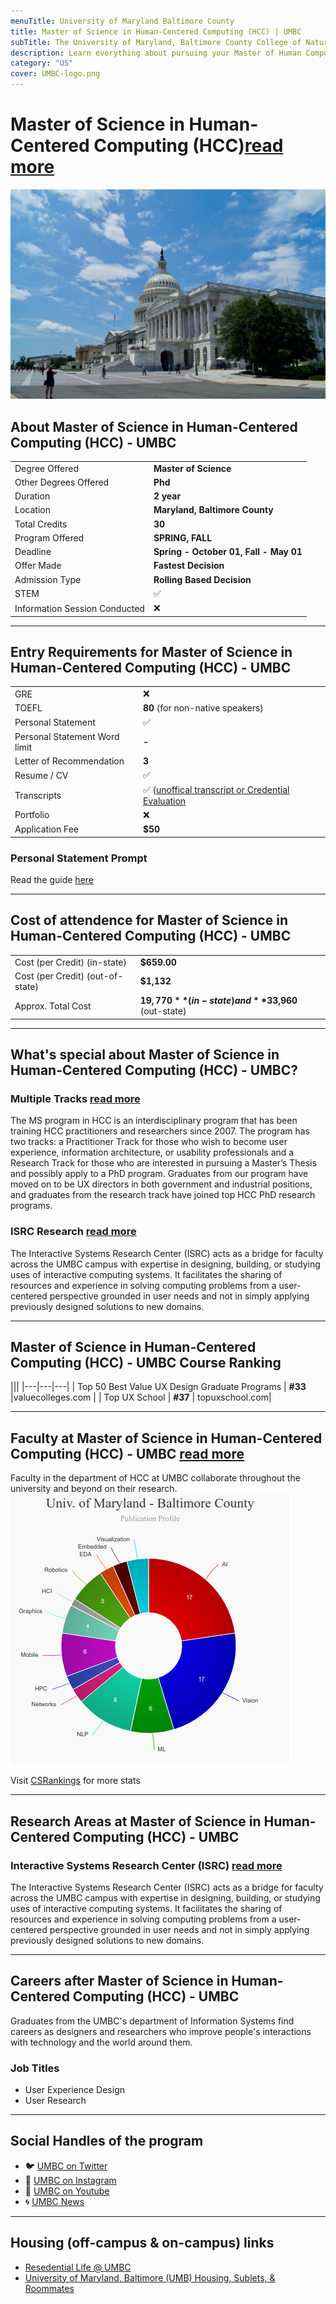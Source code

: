 ```yaml
---
menuTitle: University of Maryland Baltimore County
title: Master of Science in Human-Centered Computing (HCC) | UMBC
subTitle: The University of Maryland, Baltimore County College of Natural and Mathematical Sciences focuses in the areas of life science, including Biology, Chemistry, Biochemistry, Mathematics, Statistics, Marine Biology, and Physics. 
description: Learn everything about pursuing your Master of Human Computer Interaction & Design at leading university at Baltimore, United States. 
category: "US"
cover: UMBC-logo.png
---
```


# Master of Science in Human-Centered Computing (HCC)[read more](https://informationsystems.umbc.edu/home/graduate-programs/master-of-science-programs/master-of-science-in-human-centered-computing-hcc/)
![washington](cover.jpg)

## About Master of Science in Human-Centered Computing (HCC) - UMBC
|   |   |
|---|---|
| Degree Offered |  **Master of Science** |
| Other Degrees Offered| **Phd**|
| Duration       | **2 year**                      |
| Location       | **Maryland, Baltimore County**          |
| Total Credits  | **30**                           | 
| Program Offered| **SPRING, FALL**|
|Deadline| **Spring - October 01, Fall - May 01**  |
|Offer Made| **Fastest Decision**|
|Admission Type| **Rolling Based Decision** |
|STEM| ✅ |
|Information Session Conducted| ❌ |

---

## Entry Requirements for Master of Science in Human-Centered Computing (HCC) - UMBC
|   |   |
|---|---|
| GRE | ❌ |
| TOEFL       | **80** (for non-native speakers)|
| Personal Statement       | ✅          |
|Personal Statement Word limit| **-** |
| Letter of Recommendation  | **3**                           | 
|Resume / CV|✅|
|Transcripts|✅ ([unoffical transcript or Credential Evaluation](https://gradschool.umbc.edu/admissions/international/)|
|Portfolio|❌ |
|Application Fee| **$50** |


### Personal Statement Prompt
Read the guide [here](https://careers.umbc.edu/students/gradschool/personal-statement/)

---

## Cost of attendence for Master of Science in Human-Centered Computing (HCC) - UMBC
|   |   |
|---|---|
| Cost (per Credit) (in-state)      | **$659.00**          |
| Cost (per Credit) (out-of-state)      | **$1,132**      |
|Approx. Total Cost| **$19,770** (in-state) and **$33,960** (out-state)|

---


## What's special about Master of Science in Human-Centered Computing (HCC) - UMBC?

### Multiple Tracks [read more](https://informationsystems.umbc.edu/home/graduate-programs/master-of-science-programs/master-of-science-in-human-centered-computing-hcc/)
The MS program in HCC is an interdisciplinary program that has been training HCC practitioners and researchers since 2007. The program has two tracks: a Practitioner Track for those who wish to become user experience, information architecture, or usability professionals and a Research Track for those who are interested in pursuing a Master’s Thesis and possibly apply to a PhD program. Graduates from our program have moved on to be UX directors in both government and industrial positions, and graduates from the research track have joined top HCC PhD research programs.

### ISRC Research [read more](https://isrc.umbc.edu/)
The Interactive Systems Research Center (ISRC) acts as a bridge for faculty across the UMBC campus with expertise in designing, building, or studying uses of interactive computing systems. It facilitates the sharing of resources and experience in solving computing problems from a user-centered perspective grounded in user needs and not in simply applying previously designed solutions to new domains.

---

## Master of Science in Human-Centered Computing (HCC) - UMBC Course Ranking
|||
|---|---|---|
| Top 50 Best Value UX Design Graduate Programs  | **#33**  |valuecolleges.com | 
| Top UX School      | **#37**      | topuxschool.com|

---

## Faculty at Master of Science in Human-Centered Computing (HCC) - UMBC [read more](https://hcc.umbc.edu/people/faculty/)
Faculty in the department of HCC at UMBC collaborate throughout the university and beyond on their research.
![research_stats](research_stats.png)

Visit [CSRankings](http://csrankings.org/#/index?all&us) for more stats 

---

## Research Areas at Master of Science in Human-Centered Computing (HCC) - UMBC


### Interactive Systems Research Center (ISRC) [read more](https://isrc.umbc.edu/)
The Interactive Systems Research Center (ISRC) acts as a bridge for faculty across the UMBC campus with expertise in designing, building, or studying uses of interactive computing systems. It facilitates the sharing of resources and experience in solving computing problems from a user-centered perspective grounded in user needs and not in simply applying previously designed solutions to new domains.

---

## Careers after Master of Science in Human-Centered Computing (HCC) - UMBC
Graduates from the UMBC's department of Information Systems find careers as designers and researchers who improve people's interactions with technology and the world around them.

### Job Titles
* User Experience Design
* User Research

---
## Social Handles of the program

* 🐦  [UMBC on Twitter ](https://twitter.com/UMBC)  
* 💢  [UMBC on Instagram ](https://www.instagram.com/umbclife/?hl=en) 
* 🛑  [UMBC on Youtube](https://www.youtube.com/channel/UCblU02pAw9C5jnDZSGNs_Hw)
* 🌀  [UMBC News](https://news.umbc.edu/)

---

## Housing (off-campus & on-campus) links
* [Resedential Life @ UMBC](https://reslife.umbc.edu/)
* [University of Maryland, Baltimore (UMB) Housing, Sublets, & Roommates](https://www.facebook.com/groups/1947340111964457/)

